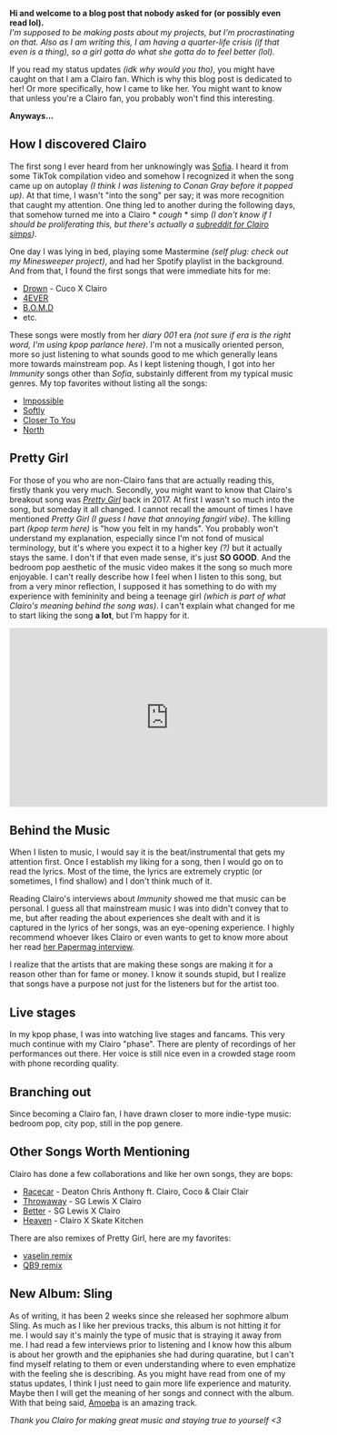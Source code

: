 **Hi and welcome to a blog post that nobody asked for (or possibly even read lol).**  
*I'm supposed to be making posts about my projects, but I'm procrastinating on that. Also as I am writing this, I am having a quarter-life crisis (if that even is a thing), so a girl gotta do what she gotta do to feel better (lol).* 
  
If you read my status updates *(idk why would you tho)*, you might have caught on that I am a Clairo fan. Which is why this blog post is dedicated to her! Or more specifically, how I came to like her. You might want to know that unless you're a Clairo fan, you probably won't find this interesting.

**Anyways...**

## How I discovered Clairo

The first song I ever heard from her unknowingly was [Sofia](https://www.youtube.com/watch?v=L9l8zCOwEII). I heard it from some TikTok compilation video and somehow I recognized it when the song came up on autoplay *(I think I was listening to Conan Gray before it popped up)*. At that time, I wasn't "into the song" per say; it was more recognition that caught my attention. One thing led to another during the following days, that somehow turned me into a Clairo * *cough* * simp *(I don't know if I should be proliferating this, but there's actually a [subreddit for Clairo simps](https://www.reddit.com/r/simpsforclairo/))*.  

One day I was lying in bed, playing some Mastermine *(self plug: check out my Minesweeper project)*, and had her Spotify playlist in the background. And from that, I found the first songs that were immediate hits for me:
- [Drown](https://www.youtube.com/watch?v=_1VyGyWpQpU) - Cuco X Clairo
- [4EVER](https://www.youtube.com/watch?v=tlGUom_AV4o)
- [B.O.M.D](https://www.youtube.com/watch?v=PC3BXUn-EPM)
- etc.

These songs were mostly from her *diary 001* era *(not sure if era is the right word, I'm using kpop parlance here)*. I'm not a musically oriented person, more so just listening to what sounds good to me which generally leans more towards mainstream pop. As I kept listening though, I got into her *Immunity* songs other than *Sofia*, substainly different from my typical music genres. My top favorites without listing all the songs:
- [Impossible](https://www.youtube.com/watch?v=1jmyew3UsHg)
- [Softly](https://www.youtube.com/watch?v=SQdgdWayPhQ)
- [Closer To You](https://www.youtube.com/watch?v=7zFJZtwY4tM)
- [North](https://www.youtube.com/watch?v=W6Tzl8vISjQ)

## Pretty Girl

For those of you who are non-Clairo fans that are actually reading this, firstly thank you very much. Secondly, you might want to know that Clairo's breakout song was *[Pretty Girl](https://www.youtube.com/watch?v=mngtcfcaVrI)* back in 2017. At first I wasn't so much into the song, but someday it all changed. I cannot recall the amount of times I have mentioned *Pretty Girl* *(I guess I have that annoying fangirl vibe)*.  The killing part *(kpop term here)* is "how you felt in my hands". You probably won't understand my explanation, especially since I'm not fond of musical terminology, but it's where you expect it to a higher key *(?)* but it actually stays the same. I don't if that even made sense, it's just **SO GOOD**. And the bedroom pop aesthetic of the music video makes it the song so much more enjoyable. I can't really describe how I feel when I listen to this song, but from a very minor reflection, I supposed it has something to do with my experience with femininity and being a teenage girl *(which is part of what Clairo's meaning behind the song was)*. I can't explain what changed for me to start liking the song **a lot**, but I'm happy for it. 

<iframe width="560" height="315" src="https://www.youtube.com/embed/mngtcfcaVrI" title="YouTube video player" frameborder="0" allow="accelerometer; autoplay; clipboard-write; encrypted-media; gyroscope; picture-in-picture" allowfullscreen></iframe>

## Behind the Music

When I listen to music, I would say it is the beat/instrumental that gets my attention first. Once I establish my liking for a song, then I would go on to read the lyrics. Most of the time, the lyrics are extremely cryptic (or sometimes, I find shallow) and I don't think much of it.  

Reading Clairo's interviews about *Immunity* showed me that music can be personal. I guess all that mainstream music I was into didn't convey that to me, but after reading the about experiences she dealt with and it is captured in the lyrics of her songs, was an eye-opening experience. I highly recommend whoever likes Clairo or even wants to get to know more about her read [her Papermag interview](https://www.papermag.com/clairo-immunity-2639447111.html?rebelltitem=50#rebelltitem50).

I realize that the artists that are making these songs are making it for a reason other than for fame or money. I know it sounds stupid, but I realize that songs have a purpose not just for the listeners but for the artist too.

## Live stages
In my kpop phase, I was into watching live stages and fancams. This very much continue with my Clairo "phase". There are plenty of recordings of her performances out there. Her voice is still nice even in a crowded stage room with phone recording quality.

## Branching out
Since becoming a Clairo fan, I have drawn closer to more indie-type music: bedroom pop, city pop, still in the pop genere. 

## Other Songs Worth Mentioning
Clairo has done a few collaborations and like her own songs, they are bops:
- [Racecar](https://www.youtube.com/watch?v=MMMshdy-0gw) - Deaton Chris Anthony ft. Clairo, Coco & Clair Clair
- [Throwaway](https://www.youtube.com/watch?v=n256GrUVie0) -  SG Lewis X Clairo
- [Better](https://www.youtube.com/watch?v=dqxH3jThqq4) - SG Lewis X Clairo
- [Heaven](https://www.youtube.com/watch?v=jRVDXGk2yrc) - Clairo X Skate Kitchen

There are also remixes of Pretty Girl, here are my favorites:
- [vaselin remix](https://www.youtube.com/watch?v=8DTcYn2fBcc)
- [QB9 remix](https://www.youtube.com/watch?v=OgkOzXrfFl0&list=LL&index=8)

## New Album: Sling
As of writing, it has been 2 weeks since she released her sophmore album Sling. As much as I like her previous tracks, this album is not hitting it for me. I would say it's mainly the type of music that is straying it away from me. I had read a few interviews prior to listening and I know how this album is about her growth and the epiphanies she had during quaratine, but I can't find myself relating to them or even understanding where to even emphatize with the feeling she is describing. As you might have read from one of my status updates, I think I just need to gain more life experience and maturity. Maybe then I will get the meaning of her songs and connect with the album. With that being said, [Amoeba](https://www.youtube.com/watch?v=VR8ooa3G_5M) is an amazing track.

*Thank you Clairo for making great music and staying true to yourself <3*


